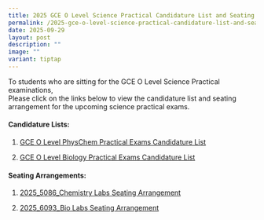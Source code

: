 ```yaml
---
title: 2025 GCE O Level Science Practical Candidature List and Seating Arrangement
permalink: /2025-gce-o-level-science-practical-candidature-list-and-seating-arrangement/
date: 2025-09-29
layout: post
description: ""
image: ""
variant: tiptap
---
```

<p>To students who are sitting for the GCE O Level Science Practical examinations,
<br>Please click on the links below to view the candidature list and seating
arrangement for the upcoming science practical exams.</p>
<h4>Candidature Lists:</h4>
<p></p>
<p></p>
<ol data-tight="true" class="tight">
<li>
<p><a href="/files/Announcements/Exam/3_Candidature_list_GCE_O_Level_Sc_PhysChem_ACTUAL.pdf" rel="noopener nofollow" target="_blank">GCE O Level PhysChem Practical Exams Candidature List</a>
</p>
</li>
<li>
<p><a href="/files/Announcements/Exam/4_Candidature_list_GCE_O_Level_Biology_Practical_ACTUAL.pdf" rel="noopener nofollow" target="_blank">GCE O Level Biology Practical Exams Candidature List</a>
</p>
</li>
</ol>
<h4>Seating Arrangements:</h4>
<p></p>
<ol data-tight="true" class="tight">
<li>
<p><a href="/files/Announcements/Exam/3_2025_5086_Chem_Labs_ACTUAL_seating_arrangement.pdf" rel="noopener nofollow" target="_blank">2025_5086_Chemistry Labs Seating Arrangement</a>
</p>
</li>
<li>
<p><a href="/files/Announcements/Exam/4_2025_6093_Bio_Labs_ACTUAL_seating_arrangement.pdf" rel="noopener nofollow" target="_blank">2025_6093_Bio Labs Seating Arrangement</a>
</p>
</li>
</ol>
<p></p>